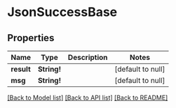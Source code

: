 # JsonSuccessBase

## Properties
Name | Type | Description | Notes
------------ | ------------- | ------------- | -------------
**result** | **String!** |  | [default to null]
**msg** | **String!** |  | [default to null]

[[Back to Model list]](../README.md#documentation-for-models) [[Back to API list]](../README.md#documentation-for-api-endpoints) [[Back to README]](../README.md)


